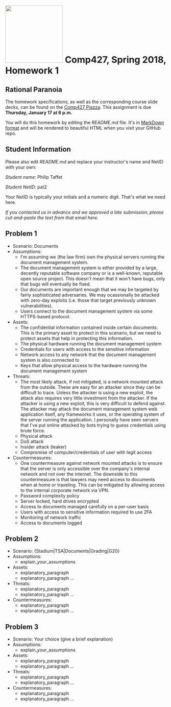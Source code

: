 # <img src="http://www.rice.edu/_images/rice-logo.jpg" width=180> Comp427, Spring 2018, Homework 1
## Rational Paranoia
The homework specifications, as well as the corresponding course slide decks,
can be found on the [Comp427 Piazza](https://piazza.com/class/jqifhp864b37ju).
This assignment is due **Thursday, January 17 at 6 p.m.**

You will do this homework by editing the _README.md_ file. It's in
[MarkDown format](https://guides.github.com/features/mastering-markdown/)
and will be rendered to beautiful HTML when you visit your GitHub repo.

## Student Information
Please also edit _README.md_ and replace your instructor's name and NetID with your own:

_Student name_: Philip Taffet

_Student NetID_: pat2

Your NetID is typically your initials and a numeric digit. That's
what we need here.

_If you contacted us in advance and we approved a late submission,
please cut-and-paste the text from that email here._

## Problem 1
- Scenario: Documents
- Assumptions:
  - I'm assuming we (the law firm) own the physical servers running the document management system.
  - The document management system is either provided by a large, decently reputable software company or is a well-known, reputable open source project.
  This doesn't mean that it won't have bugs, only that bugs will eventually be fixed.
  - Our documents are important enough that we may be targeted by fairly sophisticated adversaries.
  We may ocassionally be attacked with zero-day exploits (i.e. those that target previously unknown vulnerabilities).
  - Users connect to the document management system via some HTTPS-based protocol.
- Assets:
  - The confidential information contained inside certain documents: This is the primary asset to protect in this scenario, but we need to protect assets that help in protecting this information.
  - The physical hardware running the document management system
  - Credentials for users with access to the sensitive information
  - Network access to any network that the document management system is also connected to
  - Keys that allow physical access to the hardware running the document management system
- Threats:
  - The most likely attack, if not mitigated, is a network mounted attack from the outside.
  These are easy for an attacker since they can be difficult to trace.
  Unless the attacker is using a new exploit, the attack also requires very little investment from the attacker.
  If the attacker is using a new exploit, this is very difficult to defend against.
  The attacker may attack the document management system web application itself, any frameworks it uses, or the operating system of the server running the application.
  I personally have seen servers that I've put online attacked by bots trying to guess credentials using brute force.
  - Physical attack
  - DoS attack
  - Insider attack (leaker)
  - Compromise of computer/credentials of user with legit access
- Countermeasures:
  - One countermeasure against network mounted attacks is to ensure that the server is only accessible over the company's internal network and not over the internet.
  The downside to this countermeasure is that lawyers may need access to documents when at home or traveling. 
  This can be mitigated by allowing access to the internal corporate network via VPN.
  - Password complexity policy
  - Server locked, hard drives encrypted
  - Access to documents managed carefully on a per-user basis
  - Users with access to sensitive information required to use 2FA
  - Monitoring of network traffic
  - Access to documents logged

## Problem 2
- Scenario: {Stadium|TSA|Documents|Grading|G20}
- Assumptions:
  - explain_your_assumptions
- Assets:
  - explanatory_paragraph
  - explanatory_paragraph ...
- Threats:
  - explanatory_paragraph 
  - explanatory_paragraph ...
- Countermeasures:
  - explanatory_paragraph
  - explanatory_paragraph ...

## Problem 3
- Scenario: Your choice (give a brief explanation)
- Assumptions:
  - explain_your_assumptions
- Assets:
  - explanatory_paragraph
  - explanatory_paragraph ...
- Threats:
  - explanatory_paragraph 
  - explanatory_paragraph ...
- Countermeasures:
  - explanatory_paragraph
  - explanatory_paragraph ...

